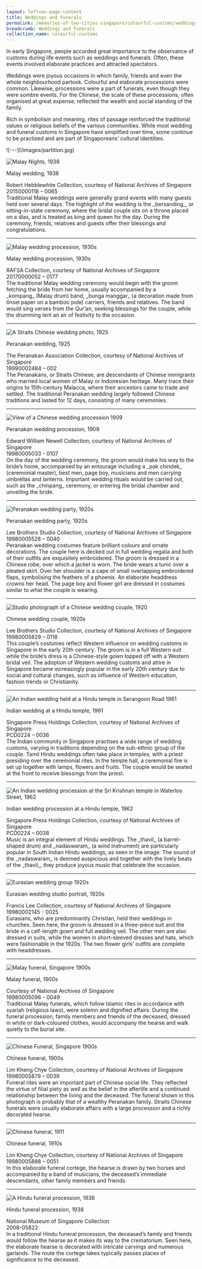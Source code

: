 ```yaml
---
layout: leftnav-page-content
title: Weddings and Funerals
permalink: /memories-of-two-cities-singapore/colourful-customs/weddings-and-funerals/
breadcrumb: Weddings and Funerals
collection_name: colourful-customs
---
```


In early Singapore, people accorded great importance to the observance of customs during life events such as weddings and funerals. Often, these events involved elaborate practices and attracted spectators.  

Weddings were joyous occasions in which family, friends and even the whole neighbourhood partook. Colourful and elaborate processions were common. Likewise, processions were a part of funerals, even though they were sombre events. For the Chinese, the scale of these processions, often organised at great expense, reflected the wealth and social standing of the family. 

Rich in symbolism and meaning, rites of passage reinforced the traditional values or religious beliefs of the various communities. While most wedding and funeral customs in Singapore have simplified over time, some continue to be practised and are part of Singaporeans’ cultural identities. 

<p></p>
![---](/images/partition.jpg)

![Malay Nights, 1938](/images/colourful-customs/Sub1-1-malay-wedding.jpg)
<div class="custom-caption">
<div><p>Malay wedding, 1938</p></div>
<div>Robert Hebblewhite Collection, courtesy of National Archives of Singapore</div>
<div>20150000118 – 0065</div>
</div>
Traditional Malay weddings were generally grand events with many guests held over several days. The highlight of the wedding is the _bersanding_, or sitting-in-state ceremony, where the bridal couple sits on a throne placed on a dias, and is treated as king and queen for the day. During the ceremony, friends, relatives and guests offer their blessings and congratulations.
<p></p>
<p></p>
<hr>

![Malay wedding procession, 1930s](/images/colourful-customs/Sub1-2-malay-wedding-procession.jpg)
<div class="custom-caption">
<div><p>Malay wedding procession, 1930s</p></div>
<div>RAFSA Collection, courtesy of National Archives of Singapore</div>
<div>20170000052 – 0177</div>
</div>
The traditional Malay wedding ceremony would begin with the groom fetching the bride from her home, usually accompanied by a _kompang_ (Malay drum) band, _bunga manggar_ (a decoration made from tinsel paper on a bamboo pole) carriers, friends and relatives. The band would sing verses from the Qur’an, seeking blessings for the couple, while the drumming lent an air of festivity to the occasion.
<p></p>
<p></p>
<hr>

![A Straits Chinese wedding photo, 1925](/images/colourful-customs/Sub1-4-peranakan-wedding-cr.jpg)
<div class="custom-caption">
<div><p>Peranakan wedding, 1925</p></div>
<div>The Peranakan Association Collection, courtesy of National Archives of Singapore</div>
<div>19990002484 – 002</div>
</div>
The Peranakans, or Straits Chinese, are descendants of Chinese immigrants who married local women of Malay or Indonesian heritage. Many trace their origins to 15th-century Malacca, where their ancestors came to trade and settled. The traditional Peranakan wedding largely followed Chinese traditions and lasted for 12 days, consisting of many ceremonies.
<p></p>
<p></p>
<hr>

![View of a Chinese wedding procession 1909](/images/colourful-customs/Sub1-5-peranakan-wedding-procession.jpg)
<div class="custom-caption">
<div><p>Peranakan wedding procession, 1909</p></div>
<div>Edward William Newell Collection, courtesy of National Archives of Singapore</div>
<div>19980005033 - 0107</div>
</div>
On the day of the wedding ceremony, the groom would make his way to the bride’s home, accompanied by an entourage including a _pak chindek_ (ceremonial master), best men, page boy, musicians and men carrying umbrellas and lanterns. Important wedding rituals would be carried out, such as the _chinpang_ ceremony, or entering the bridal chamber and unveiling the bride.
<p></p>
<p></p>
<hr>

![Peranakan wedding party, 1920s](/images/colourful-customs/Sub1-6-peranakan-wedding-party.jpg)
<div class="custom-caption">
<div><p>Peranakan wedding party, 1920s</p></div>
<div>Lee Brothers Studio Collection, courtesy of National Archives of Singapore</div>
<div>19980005528 – 0040</div>
</div>
Peranakan wedding costumes feature brilliant colours and ornate decorations. The couple here is decked out in full wedding regalia and both of their outfits are exquisitely embroidered. The groom is dressed in a Chinese robe, over which a jacket is worn. The bride wears a tunic over a pleated skirt. Over her shoulder is a cape of small overlapping embroidered flaps, symbolising the feathers of a phoenix. An elaborate headdress crowns her head. The page boy and flower girl are dressed in costumes similar to what the couple is wearing.
<p></p>
<p></p>
<hr>

![Studio photograph of a Chinese wedding couple, 1920](/images/colourful-customs/Sub1-7-chinese-wedding-couple.jpg)
<div class="custom-caption">
<div><p>Chinese wedding couple, 1920s</p></div>
<div>Lee Brothers Studio Collection, courtesy of National Archives of Singapore</div>
<div>19980005829 – 0118</div>
</div>
This couple’s costumes reflect Western influence on wedding customs in Singapore in the early 20th century. The groom is in a full Western suit while the bride’s dress is a Chinese-style gown topped off with a Western bridal veil. The adoption of Western wedding customs and attire in Singapore became increasingly popular in the early 20th century due to social and cultural changes, such as influence of Western education, fashion trends or Christianity.
<p></p>
<p></p>
<hr>

![An Indian wedding held at a Hindu temple in Serangoon Road 1961](/images/colourful-customs/Sub1-8-indian-wedding-at-a-hindu-temple.jpg)
<div class="custom-caption">
<div><p>Indian wedding at a Hindu temple, 1961</p></div>
<div>Singapore Press Holdings Collection, courtesy of National Archives of Singapore</div>
<div>PCD0224 – 0036</div>
</div>
The Indian community in Singapore practises a wide range of wedding customs, varying in traditions depending on the sub-ethnic group of the couple. Tamil Hindu weddings often take place in temples, with a priest presiding over the ceremonial rites. In the temple hall, a ceremonial fire is set up together with lamps, flowers and fruits. The couple would be seated at the front to receive blessings from the priest.
<p></p>
<p></p>
<hr>

![An Indian wedding procession at the Sri Krishnan temple in Waterloo Street, 1962](/images/colourful-customs/Sub1-9-indian-wedding-procession-at-a-hindu-temple.jpg)
<div class="custom-caption">
<div><p>Indian wedding procession at a Hindu temple, 1962</p></div>
<div>Singapore Press Holdings Collection, courtesy of National Archives of Singapore</div>
<div>PCD0224 – 0038</div>
</div>
Music is an integral element of Hindu weddings. The _thavil_ (a barrel-shaped drum) and _nadaswaram_ (a wind instrument) are particularly popular in South Indian Hindu weddings, as seen in the image. The sound of the _nadaswaram_ is deemed auspicious and together with the lively beats of the _thavil_, they produce joyous music that celebrate the occasion.
<p></p>
<p></p>
<hr>

![Eurasian wedding group 1920s](/images/colourful-customs/Sub1-10-eurasian-wedding-studio-portrait.jpg)
<div class="custom-caption">
<div><p>Eurasian wedding studio portrait, 1920s</p></div>
<div>Francis Lee Collection, courtesy of National Archives of Singapore</div>
<div>19980002145 - 0025</div>
</div>
Eurasians, who are predominantly Christian, held their weddings in churches. Seen here, the groom is dressed in a three-piece suit and the bride in a calf-length gown and full wedding veil. The other men are also dressed in suits, while the women in short-sleeved dresses and hats, which were fashionable in the 1920s. The two flower girls’ outfits are complete with headdresses.
<p></p>
<p></p>
<hr>

![Malay funeral, Singapore 1900s](/images/colourful-customs/Sub1-11-malay-funeral.jpg)
<div class="custom-caption">
<div><p>Malay funeral, 1900s</p></div>
<div>Courtesy of National Archives of Singapore</div>
<div>19980005096 - 0049</div>
</div>
Traditional Malay funerals, which follow Islamic rites in accordance with syariah (religious laws), were solemn and dignified affairs. During the funeral procession, family members and friends of the deceased, dressed in white or dark-coloured clothes, would accompany the hearse and walk quietly to the burial site.
<p></p>
<p></p>
<hr>

![Chinese Funeral, Singapore 1900s](/images/colourful-customs/Sub1-12-chinese-funeral.jpg)
<div class="custom-caption">
<div><p>Chinese funeral, 1900s</p></div>
<div>Lim Kheng Chye Collection, courtesy of National Archives of Singapore</div>
<div>19980005879 – 0039</div>
</div>
Funeral rites were an important part of Chinese social life. They reflected the virtue of filial piety as well as the belief in the afterlife and a continued relationship between the living and the deceased. The funeral shown in this photograph is probably that of a wealthy Peranakan family. Straits Chinese funerals were usually elaborate affairs with a large procession and a richly decorated hearse.
<p></p>
<p></p>
<hr>

![Chinese funeral, 1911](/images/colourful-customs/Sub1-13-chinese-funeral.jpg)
<div class="custom-caption">
<div><p>Chinese funeral, 1910s</p></div>
<div>Lim Kheng Chye Collection, courtesy of National Archives of Singapore</div>
<div>19980005888 – 0051</div>
</div>
In this elaborate funeral cortege, the hearse is drawn by two horses and accompanied by a band of musicians, the deceased’s immediate descendants, other family members and friends.
<p></p>
<p></p>
<hr>

![A Hindu funeral procession, 1938](/images/colourful-customs/Sub1-14-hindu-funeral-procession-cr.jpg)
<div class="custom-caption">
<div><p>Hindu funeral procession, 1938</p></div>
<div>National Museum of Singapore Collection</div>
<div>2008-05822</div>
</div>
In a traditional Hindu funeral procession, the deceased’s family and friends would follow the hearse as it makes its way to the crematorium. Seen here, the elaborate hearse is decorated with intricate carvings and numerous garlands. The route the cortege takes typically passes places of significance to the deceased.
<p></p>
<p></p>
